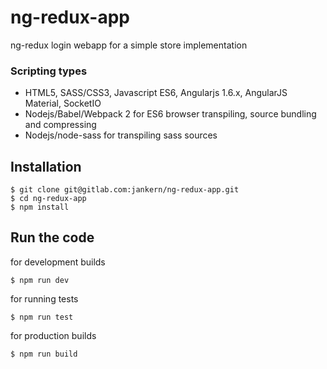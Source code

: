 # ng-redux-app

ng-redux login webapp for a simple store implementation  

### Scripting types

* HTML5, SASS/CSS3, Javascript ES6, Angularjs 1.6.x, AngularJS Material, SocketIO 
* Nodejs/Babel/Webpack 2 for ES6 browser transpiling, source bundling and compressing
* Nodejs/node-sass for transpiling sass sources

## Installation

```
$ git clone git@gitlab.com:jankern/ng-redux-app.git
$ cd ng-redux-app
$ npm install
```

## Run the code

for development builds
```
$ npm run dev
```
for running tests
```
$ npm run test
```
for production builds
```
$ npm run build
```
